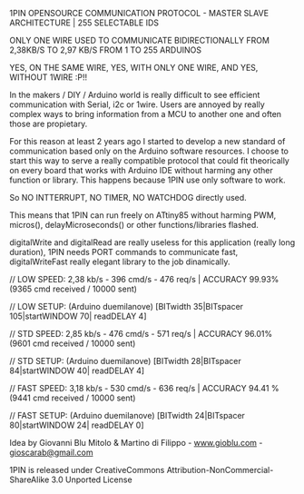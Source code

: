 1PIN OPENSOURCE COMMUNICATION PROTOCOL - MASTER SLAVE ARCHITECTURE | 255 SELECTABLE IDS

ONLY ONE WIRE USED TO COMMUNICATE BIDIRECTIONALLY FROM 2,38KB/S TO 2,97 KB/S FROM 1 TO 255 ARDUINOS

YES, ON THE SAME WIRE, YES, WITH ONLY ONE WIRE, AND YES, WITHOUT 1WIRE :P!!

In the makers / DIY / Arduino world is really difficult to see efficient communication with Serial, i2c or 1wire.
Users are annoyed by really complex ways to bring information from a MCU to another one and often those are propietary.

For this reason at least 2 years ago I started to develop a new standard of communication based only on the Arduino software resources.
I choose to start this way to serve a really compatible protocol that could fit theorically on every board that works
with Arduino IDE without harming any other function or library. This happens because 1PIN use only software to work.

So NO INTTERRUPT, NO TIMER, NO WATCHDOG directly used. 

This means that 1PIN can run freely on ATtiny85 without harming PWM, micros(), delayMicroseconds() or other functions/libraries flashed. 

digitalWrite and digitalRead are really useless for this application (really long duration), 1PIN needs PORT commands
to communicate fast, digitalWriteFast really elegant library to the job dinamically.

//  LOW SPEED:  2,38 kb/s - 396 cmd/s - 476 req/s | ACCURACY 99.93% (9365 cmd received / 10000 sent)

//  LOW SETUP:  (Arduino duemilanove) [BITwidth 35|BITspacer 105|startWINDOW 70| readDELAY 4]

//  STD SPEED:  2,85 kb/s - 476 cmd/s - 571 req/s | ACCURACY 96.01% (9601 cmd received / 10000 sent)

//  STD SETUP:  (Arduino duemilanove) [BITwidth 28|BITspacer  84|startWINDOW 40| readDELAY 4]

//  FAST SPEED: 3,18 kb/s - 530 cmd/s - 636 req/s | ACCURACY 94.41 % (9441 cmd received / 10000 sent)

//  FAST SETUP: (Arduino duemilanove) [BITwidth 24|BITspacer 80|startWINDOW 24| readDELAY 0]


Idea by Giovanni Blu Mitolo & Martino di Filippo - www.gioblu.com - gioscarab@gmail.com

1PIN is released under CreativeCommons Attribution-NonCommercial-ShareAlike 3.0 Unported License






